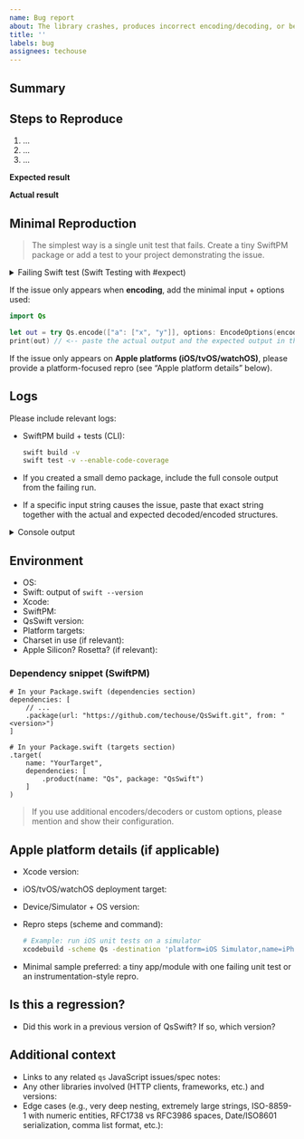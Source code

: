```yaml
---
name: Bug report
about: The library crashes, produces incorrect encoding/decoding, or behaves unexpectedly.
title: ''
labels: bug
assignees: techouse
---
```


<!--
  Since this is a port of `qs`, please check the original repo for related issues:
  https://github.com/ljharb/qs/issues
  If you find a relevant issue or spec note, please link it here.
-->

## Summary

<!-- A clear and concise description of what the bug is. -->

## Steps to Reproduce

<!-- Include full steps so we can reproduce the problem. Prefer a minimal repro. -->

1. ...
2. ...
3. ...

**Expected result**
<!-- What did you expect to happen? -->

**Actual result**
<!-- What actually happened? Include exact output / string values where relevant. -->

## Minimal Reproduction

> The simplest way is a single unit test that fails.
> Create a tiny SwiftPM package or add a test to your project demonstrating the issue.

<details>
<summary>Failing Swift test (Swift Testing with #expect)</summary>

```swift
import Testing
import Qs

@Test
func repro() throws {
    // Replace with the minimal input that fails:
    let decoded = try Qs.decode("a[b]=1")
    // Expectation mirrors JS `qs` behavior
    #expect((decoded as NSDictionary) == ["a": ["b": "1"]] as NSDictionary)
}
```
</details>

If the issue only appears when **encoding**, add the minimal input + options used:

```swift
import Qs

let out = try Qs.encode(["a": ["x", "y"]], options: EncodeOptions(encode: false))
print(out) // <-- paste the actual output and the expected output in the issue
```

If the issue only appears on **Apple platforms (iOS/tvOS/watchOS)**, please provide a platform-focused repro (see “Apple platform details” below).

## Logs

Please include relevant logs:

- SwiftPM build + tests (CLI):
  ```bash
  swift build -v
  swift test -v --enable-code-coverage
  ```

- If you created a small demo package, include the full console output from the failing run.

- If a specific input string causes the issue, paste that exact string together with the actual and expected decoded/encoded structures.

<details>
<summary>Console output</summary>

```
# paste here
```
</details>

## Environment

- OS: <!-- e.g., macOS 14.5 / Ubuntu 22.04 / Windows 11 (via Swift toolchain) -->
- Swift: output of `swift --version`
- Xcode: <!-- e.g., 15.4 (if applicable) -->
- SwiftPM: <!-- e.g., 5.10 (or "via Xcode") -->
- QsSwift version: <!-- e.g., 0.1.0 -->
- Platform targets: <!-- e.g., iOS 13+ / macOS 12+ / tvOS 13+ / watchOS 8+ -->
- Charset in use (if relevant): <!-- UTF-8 / ISO-8859-1 -->
- Apple Silicon? Rosetta? (if relevant): <!-- yes/no -->

### Dependency snippet (SwiftPM)

```text
# In your Package.swift (dependencies section)
dependencies: [
    // ...
    .package(url: "https://github.com/techouse/QsSwift.git", from: "<version>")
]
```

```text
# In your Package.swift (targets section)
.target(
    name: "YourTarget",
    dependencies: [
        .product(name: "Qs", package: "QsSwift")
    ]
)
```

> If you use additional encoders/decoders or custom options, please mention and show their configuration.

## Apple platform details (if applicable)

- Xcode version:
- iOS/tvOS/watchOS deployment target:
- Device/Simulator + OS version:
- Repro steps (scheme and command):
  ```bash
  # Example: run iOS unit tests on a simulator
  xcodebuild -scheme Qs -destination 'platform=iOS Simulator,name=iPhone 15,OS=17.5' test | xcpretty
  ```

- Minimal sample preferred: a tiny app/module with one failing unit test or an instrumentation-style repro.

## Is this a regression?

- Did this work in a previous version of QsSwift? If so, which version?

## Additional context

- Links to any related `qs` JavaScript issues/spec notes:
- Any other libraries involved (HTTP clients, frameworks, etc.) and versions:
- Edge cases (e.g., very deep nesting, extremely large strings, ISO-8859-1 with numeric entities, RFC1738 vs RFC3986 spaces, Date/ISO8601 serialization, comma list format, etc.):
